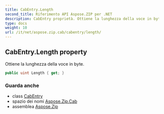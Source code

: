 ```yaml
---
title: CabEntry.Length
second_title: Riferimento API Aspose.ZIP per .NET
description: CabEntry proprietà. Ottiene la lunghezza della voce in byte.
type: docs
weight: 10
url: /it/net/aspose.zip.cab/cabentry/length/
---
```

## CabEntry.Length property

Ottiene la lunghezza della voce in byte.

```csharp
public uint Length { get; }
```

### Guarda anche

* class [CabEntry](../)
* spazio dei nomi [Aspose.Zip.Cab](../../cabentry/)
* assemblea [Aspose.Zip](../../../)



